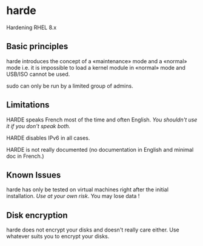 # harde
Hardening RHEL 8.x

## Basic principles
harde introduces the concept of a «maintenance» mode and a «normal» mode i.e. it is impossible to load a kernel module in «normal» mode and USB/ISO cannot be used.

sudo can only be run by a limited group of admins.

## Limitations
HARDE speaks French most of the time and often English. *You shouldn't use it if you don't speak both.*

HARDE disables IPv6 in all cases.

HARDE is not really documented (no documentation in English and minimal doc in French.)
## Known Issues
harde has only be tested on virtual machines right after the initial installation. *Use at your own risk*. You may lose data !

## Disk encryption
harde does not encrypt your disks and doesn't really care either. Use whatever suits you to encrypt your disks.
